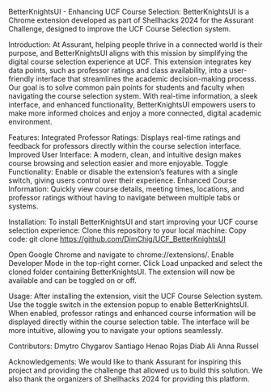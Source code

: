 BetterKnightsUI - Enhancing UCF Course Selection:
BetterKnightsUI is a Chrome extension developed as part of Shellhacks 2024 for the Assurant Challenge, designed to improve the UCF Course Selection system.


Introduction:
At Assurant, helping people thrive in a connected world is their purpose, and BetterKnightsUI aligns with this mission by simplifying the digital course selection experience at UCF. This extension integrates key data points, such as professor ratings and class availability, into a user-friendly interface that streamlines the academic decision-making process.
Our goal is to solve common pain points for students and faculty when navigating the course selection system. With real-time information, a sleek interface, and enhanced functionality, BetterKnightsUI empowers users to make more informed choices and enjoy a more connected, digital academic environment.

Features:
Integrated Professor Ratings: Displays real-time ratings and feedback for professors directly within the course selection interface.
Improved User Interface: A modern, clean, and intuitive design makes course browsing and selection easier and more enjoyable.
Toggle Functionality: Enable or disable the extension’s features with a single switch, giving users control over their experience.
Enhanced Course Information: Quickly view course details, meeting times, locations, and professor ratings without having to navigate between multiple tabs or systems.


Installation:
To install BetterKnightsUI and start improving your UCF course selection experience:
Clone this repository to your local machine:
Copy code:
git clone https://github.com/DimChig/UCF_BetterKnightsUI

Open Google Chrome and navigate to chrome://extensions/.
Enable Developer Mode in the top-right corner.
Click Load unpacked and select the cloned folder containing BetterKnightsUI.
The extension will now be available and can be toggled on or off.


Usage:
After installing the extension, visit the UCF Course Selection system.
Use the toggle switch in the extension popup to enable BetterKnightsUI.
When enabled, professor ratings and enhanced course information will be displayed directly within the course selection table.
The interface will be more intuitive, allowing you to navigate your options seamlessly.


Contributors:
Dmytro Chygarov
Santiago Henao Rojas
Diab Ali
Anna Russel

Acknowledgements:
We would like to thank Assurant for inspiring this project and providing the challenge that allowed us to build this solution. We also thank the organizers of Shellhacks 2024 for providing this platform.
